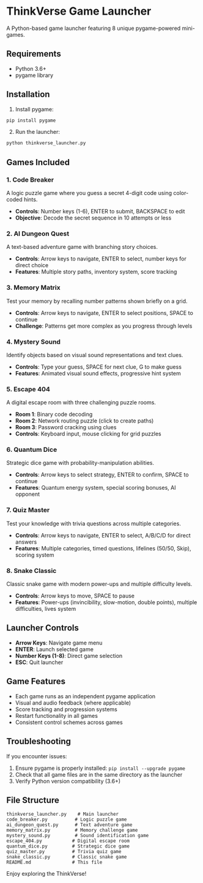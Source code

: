 # ThinkVerse Game Launcher

A Python-based game launcher featuring 8 unique pygame-powered mini-games.

## Requirements

- Python 3.6+
- pygame library

## Installation

1. Install pygame:
```bash
pip install pygame
```

2. Run the launcher:
```bash
python thinkverse_launcher.py
```

## Games Included

### 1. Code Breaker
A logic puzzle game where you guess a secret 4-digit code using color-coded hints.
- **Controls**: Number keys (1-6), ENTER to submit, BACKSPACE to edit
- **Objective**: Decode the secret sequence in 10 attempts or less

### 2. AI Dungeon Quest
A text-based adventure game with branching story choices.
- **Controls**: Arrow keys to navigate, ENTER to select, number keys for direct choice
- **Features**: Multiple story paths, inventory system, score tracking

### 3. Memory Matrix
Test your memory by recalling number patterns shown briefly on a grid.
- **Controls**: Arrow keys to navigate, ENTER to select positions, SPACE to continue
- **Challenge**: Patterns get more complex as you progress through levels

### 4. Mystery Sound
Identify objects based on visual sound representations and text clues.
- **Controls**: Type your guess, SPACE for next clue, G to make guess
- **Features**: Animated visual sound effects, progressive hint system

### 5. Escape 404
A digital escape room with three challenging puzzle rooms.
- **Room 1**: Binary code decoding
- **Room 2**: Network routing puzzle (click to create paths)
- **Room 3**: Password cracking using clues
- **Controls**: Keyboard input, mouse clicking for grid puzzles

### 6. Quantum Dice
Strategic dice game with probability-manipulation abilities.
- **Controls**: Arrow keys to select strategy, ENTER to confirm, SPACE to continue
- **Features**: Quantum energy system, special scoring bonuses, AI opponent

### 7. Quiz Master
Test your knowledge with trivia questions across multiple categories.
- **Controls**: Arrow keys to navigate, ENTER to select, A/B/C/D for direct answers
- **Features**: Multiple categories, timed questions, lifelines (50/50, Skip), scoring system

### 8. Snake Classic
Classic snake game with modern power-ups and multiple difficulty levels.
- **Controls**: Arrow keys to move, SPACE to pause
- **Features**: Power-ups (invincibility, slow-motion, double points), multiple difficulties, lives system

## Launcher Controls

- **Arrow Keys**: Navigate game menu
- **ENTER**: Launch selected game
- **Number Keys (1-8)**: Direct game selection
- **ESC**: Quit launcher

## Game Features

- Each game runs as an independent pygame application
- Visual and audio feedback (where applicable)
- Score tracking and progression systems
- Restart functionality in all games
- Consistent control schemes across games

## Troubleshooting

If you encounter issues:
1. Ensure pygame is properly installed: `pip install --upgrade pygame`
2. Check that all game files are in the same directory as the launcher
3. Verify Python version compatibility (3.6+)

## File Structure

```
thinkverse_launcher.py    # Main launcher
code_breaker.py          # Logic puzzle game
ai_dungeon_quest.py      # Text adventure game
memory_matrix.py         # Memory challenge game
mystery_sound.py         # Sound identification game
escape_404.py           # Digital escape room
quantum_dice.py         # Strategic dice game
quiz_master.py          # Trivia quiz game
snake_classic.py        # Classic snake game
README.md               # This file
```

Enjoy exploring the ThinkVerse!

 
 

